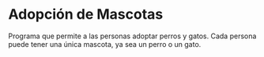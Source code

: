 # Adopción de Mascotas

Programa que permite a las personas adoptar perros y gatos. Cada persona puede tener una única mascota, ya sea un perro o un gato.
